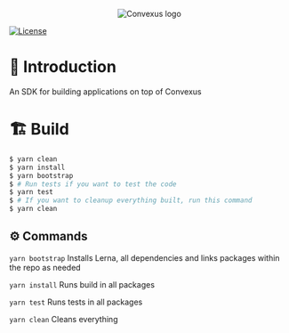 <p align="center">
  <img 
    src="https://i.imgur.com/qqIPMGE.png" 
    alt="Convexus logo">
</p>

[![License](https://img.shields.io/badge/License-Apache%202.0-blue.svg)](https://opensource.org/licenses/Apache-2.0)

# 📖 **Introduction**

An SDK for building applications on top of Convexus

# 🏗️ Build

```bash
$ yarn clean
$ yarn install
$ yarn bootstrap
$ # Run tests if you want to test the code
$ yarn test
$ # If you want to cleanup everything built, run this command
$ yarn clean
```

## ⚙️ Commands

`yarn bootstrap`
Installs Lerna, all dependencies and links packages within the repo as needed

`yarn install`
Runs build in all packages

`yarn test`
Runs tests in all packages

`yarn clean`
Cleans everything
